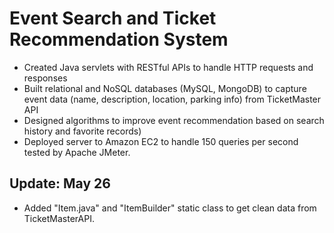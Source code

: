 # Event Search and Ticket Recommendation System
* Created Java servlets with RESTful APIs to handle HTTP requests and responses
* Built relational and NoSQL databases (MySQL, MongoDB) to capture event data (name, description, location, parking info)      from TicketMaster API
* Designed algorithms to improve event recommendation based on search history and favorite records) 
* Deployed server to Amazon EC2 to handle 150 queries per second tested by Apache JMeter. 

## Update: May 26
* Added "Item.java" and "ItemBuilder" static class to get clean data from TicketMasterAPI.
